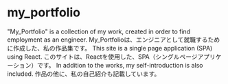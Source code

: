 
# my_portfolio

"My_Portfolio" is a collection of my work, created in order to find employment as an engineer.
My_Portfolioは、エンジニアとして就職するために作成した、私の作品集です。
This site is a single page application (SPA) using React.
このサイトは、Reactを使用した、SPA（シングルページアプリケーション）です。
In addition to the works, my self-introduction is also included.
作品の他に、私の自己紹介も記載しています。
